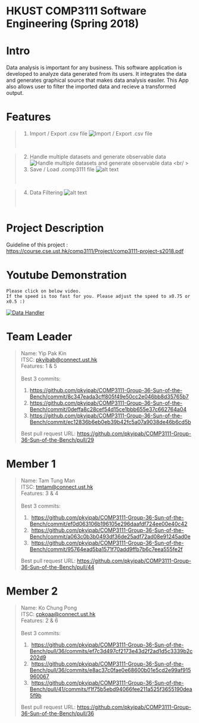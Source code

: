 # HKUST COMP3111 Software Engineering (Spring 2018)

# Intro
Data analysis is important for any business. This software application is developed to analyze data 
generated from its users. It integrates the data and generates graphical source that makes data analysis easiler. 
This App also allows user to filter the imported data and recieve a transformed output. 

# Features
>1.  Import / Export .csv file
>![Import / Export .csv file](https://user-images.githubusercontent.com/28923318/39878302-9adb1036-54aa-11e8-8d82-2e8c501e6202.jpg)
> <br />

>2.  Handle multiple datasets and generate observable data
>![Handle multiple datasets and generate observable data](https://user-images.githubusercontent.com/28923318/39878304-9b0fa7f6-54aa-11e8-96ac-b1b9214ca228.jpg)
> <br/ >
>3.  Save / Load .comp3111 file
>![alt text](https://user-images.githubusercontent.com/28923318/39878307-9b6a4a3a-54aa-11e8-83ab-41da3d58f982.jpg)
><br />

>4.  Data Filtering
>![alt text](https://user-images.githubusercontent.com/28923318/39878310-9bbef026-54aa-11e8-86b8-e1856cf09ead.jpg)
> <br />
# Project Description
Guideline of this project : https://course.cse.ust.hk/comp3111/Project/comp3111-project-s2018.pdf


# Youtube Demonstration
```
Please click on below video. 
If the speed is too fast for you. Please adjust the speed to x0.75 or x0.5 :)
```

[![Data Handler](http://img.youtube.com/vi/Xqaq8ThBvmA/0.jpg)](http://www.youtube.com/watch?v=Xqaq8ThBvmA "Data Handler")



# Team Leader
>Name: Yip Pak Kin<br />
>ITSC: pkyibab@connect.ust.hk<br />
>Features: 1 & 5<br /><br />
>Best 3 commits:<br />
>1.  https://github.com/pkyipab/COMP3111-Group-36-Sun-of-the-Bench/commit/8c347eada3cff805f49e50cc2e046bb8d35765b7
>2.  https://github.com/pkyipab/COMP3111-Group-36-Sun-of-the-Bench/commit/0deffa8c28cef54d15ce1bbb655e37c662764a04
>3.  https://github.com/pkyipab/COMP3111-Group-36-Sun-of-the-Bench/commit/ec12836b6eb0eb39b42fc5a07a9038de46b6cd5b
>
>Best pull request URL:
>https://github.com/pkyipab/COMP3111-Group-36-Sun-of-the-Bench/pull/29
>
>
# Member 1
>Name: Tam Tung Man<br />
>ITSC: tmtam@connect.ust.hk<br />
>Features: 3 & 4<br /><br />
>Best 3 commits:<br />
>1.  https://github.com/pkyipab/COMP3111-Group-36-Sun-of-the-Bench/commit/ef0d063106b196105e296daafdf724ee00e40c42
>2.  https://github.com/pkyipab/COMP3111-Group-36-Sun-of-the-Bench/commit/a063c0b3b0493df36de25adf72ad08e91245ad0e
>3.  https://github.com/pkyipab/COMP3111-Group-36-Sun-of-the-Bench/commit/95764ead5ba1571f70add9ffb7b6c7eea555fe2f
>
>Best pull request URL:
>https://github.com/pkyipab/COMP3111-Group-36-Sun-of-the-Bench/pull/44
>
>
# Member 2
>Name: Ko Chung Pong<br />
>ITSC: cpkoaa@connect.ust.hk<br />
>Features: 2 & 6<br /><br />
>Best 3 commits: <br />
>1.  https://github.com/pkyipab/COMP3111-Group-36-Sun-of-the-Bench/pull/36/commits/ef7c3d497cf2173e43d2f2ad1d5c3339b2c202d9
>2.  https://github.com/pkyipab/COMP3111-Group-36-Sun-of-the-Bench/pull/36/commits/e8ac37c0fae0e68600b01e5cd2e99af915960067
>3.  https://github.com/pkyipab/COMP3111-Group-36-Sun-of-the-Bench/pull/41/commits/f1f75b5ebd94066fee211a525f3655190dea5f9b
>
>Best pull request URL: 
>https://github.com/pkyipab/COMP3111-Group-36-Sun-of-the-Bench/pull/36
>
